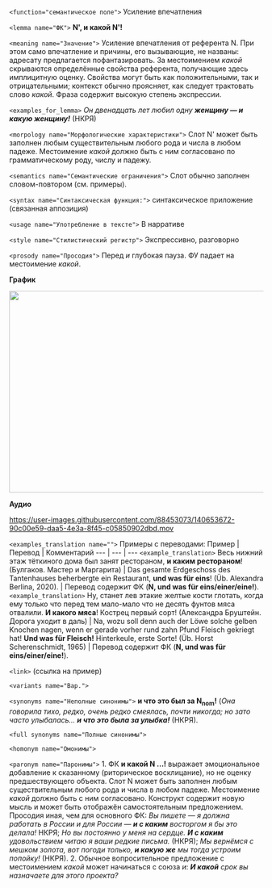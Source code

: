`<function="семантическое поле">` Усиление впечатления

`<lemma name="ФК">` **N', и какой N'!**

`<meaning name="Значение">` Усиление впечатления от референта N. При этом само впечатление и причины, его вызывающие, не названы: адресату предлагается пофантазировать. За местоимением *какой* скрываются определённые свойства референта, получающие здесь имплицитную оценку. Свойства могут быть как положительными, так и отрицательными; 
контекст обычно проясняет, как следует трактовать слово *какой*. Фраза содержит высокую степень экспрессии.   

`<examples_for_lemma>` _Он двенадцать лет любил одну **женщину ― и какую женщину!**_ (НКРЯ)

`<morpology name="Морфологические характеристики">` Слот N' может быть заполнен любым существительным любого рода и числа в любом падеже. Местоимение *какой* должно быть с ним согласовано по грамматическому роду, числу и падежу.
  

`<semantics name="Семантические ограничения">` Слот обычно заполнен словом-повтором (см. примеры).    

`<syntax name="Синтаксическая функция:">` синтаксическое приложение (связанная аппозиция)   
  
`<usage name="Употребление в тексте">` В нарративе  

`<style name="Стилистический регистр">` Экспрессивно, разговорно  

 

`<prosody name="Просодия">` Перед *и* глубокая пауза. ФУ падает на местоимение *какой*.

**График**

<img src="https://github.com/PhKW/Artikel/blob/main/images/I_kakuju_usilenie.png" width="600" height="400">

 **Аудио**
 
 

https://user-images.githubusercontent.com/88453073/140653672-90c00e59-daa5-4e3a-8f45-c05850902dbd.mov



`<examples_translation name="">` Примеры с переводами: 
 Пример | Перевод | Комментарий
--- | --- | ---
`<example_translation>` Весь нижний этаж тёткиного дома был занят рестораном, **и каким рестораном**! (Булгаков. Мастер и Маргарита) | Das gesamte Erdgeschoss des Tantenhauses beherbergte ein Restaurant, **und was für eins**! (Üb. Alexandra Berlina, 2020). | Перевод содержит ФК (**N, und was für eins/einer/eine!**).
`<example_translation>` Ну,  станет лев  этакие  желтые  кости глотать, когда ему только что перед тем  мало-мало  что  не десять фунтов  мяса  отвалили. **И какого  мяса**! Кострец первый сорт! (Александра Бруштейн. Дорога уходит в даль) | Na, wozu soll denn auch der Löwe solche gelben Knochen nagen, wenn er gerade vorher rund zahn Pfund Fleisch gekriegt hat! **Und was für Fleisch!** Hinterkeule, erste Sorte! (Üb. Horst Scherenschmidt, 1965) | Перевод содержит ФК (**N, und was für eins/einer/eine!**).  


 
`<link>` (ссылка на пример)

`<variants name="Вар.">` 

`<synonyms name="Неполные синонимы">` **и что это был за N<sub>nom</sub>!** (_Она говорила тихо, редко, очень редко смеялась, почти никогда; но зато часто улыбалась… **и что это была за улыбка!**_ (НКРЯ).

`<full synonyms name="Полные синонимы">`
 
`<homonym name="Омонимы">` 

`<paronym name="Паронимы">` 1. ФК **и какой N ...!** выражает эмоциональное добавление к сказанному (риторическое восклицание), но не оценку предшествующего объекта. Слот N может быть заполнен любым существительным любого рода и числа в любом падеже. Местоимение *какой* должно быть с ним согласовано. Конструкт содержит новую мысль и может быть отображён самостоятельным предложением. Просодия иная, чем для основного ФК: _Вы пишете ― я должна работать в России и для России ― **и с каким** восторгом я бы это делала!_ НКРЯ; _Но вы постоянно у меня на сердце. **И с каким** удовольствием читаю я ваши редкие письма._ (НКРЯ); _Мы вернёмся с мешком золота, вот погоди только, **и какую же** мы тогда устроим попойку!_ (НКРЯ). 2. Обычное вопросительное предложение с местоимением _какой_ может начинаться с союза _и_: _**И какой** срок вы назначаете для этого проекта?_    

